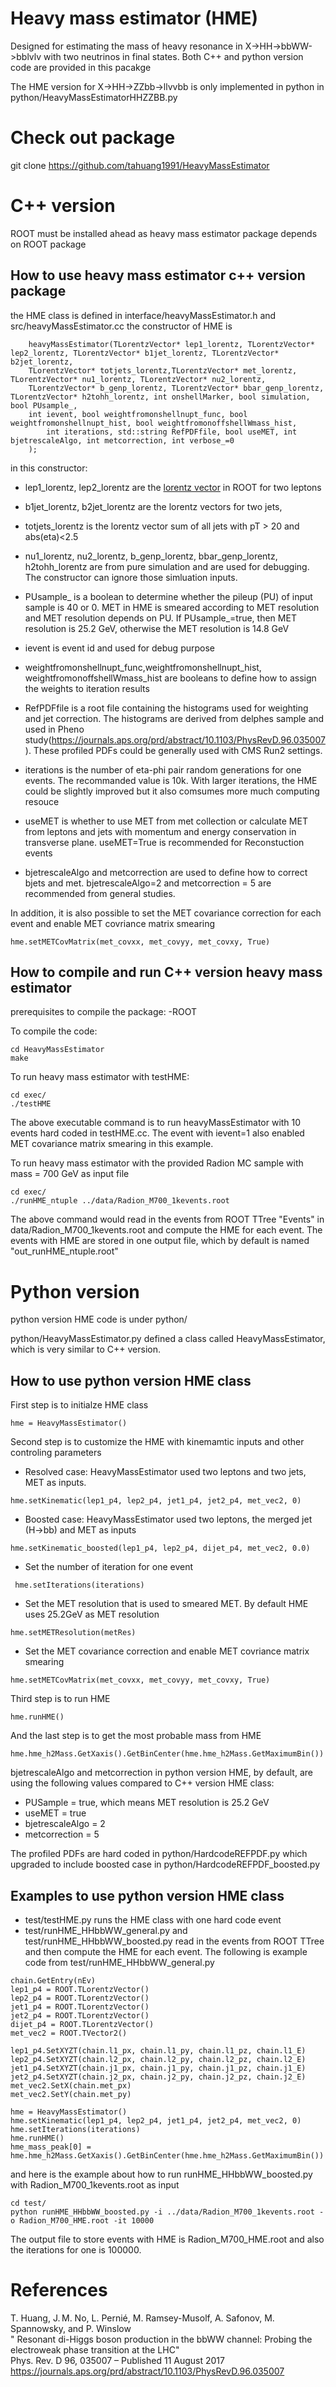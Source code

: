 # Heavy mass estimator (HME)
Designed for estimating the mass of heavy resonance in X->HH->bbWW->bblvlv with two neutrinos in final states.  Both C++ and python version code are provided in this pacakge 

The HME version for X->HH->ZZbb->llvvbb is only implemented in python in python/HeavyMassEstimatorHHZZBB.py 
# Check out package
git clone https://github.com/tahuang1991/HeavyMassEstimator

# C++ version
ROOT must be installed ahead as heavy mass estimator package depends on ROOT package 

## How to use heavy mass estimator c++ version package

the HME class is defined in interface/heavyMassEstimator.h and src/heavyMassEstimator.cc
the constructor of HME is 
```
    heavyMassEstimator(TLorentzVector* lep1_lorentz, TLorentzVector* lep2_lorentz, TLorentzVector* b1jet_lorentz, TLorentzVector* b2jet_lorentz, 
	TLorentzVector* totjets_lorentz,TLorentzVector* met_lorentz, TLorentzVector* nu1_lorentz, TLorentzVector* nu2_lorentz,
	TLorentzVector* b_genp_lorentz, TLorentzVector* bbar_genp_lorentz, TLorentzVector* h2tohh_lorentz, int onshellMarker, bool simulation,	       bool PUsample_,
	int ievent, bool weightfromonshellnupt_func, bool weightfromonshellnupt_hist, bool weightfromonoffshellWmass_hist,
        int iterations, std::string RefPDFfile, bool useMET, int bjetrescaleAlgo, int metcorrection, int verbose_=0
	);
```
in this constructor:  

  - lep1_lorentz, lep2_lorentz are the [lorentz vector](https://root.cern.ch/doc/v608/LorentzVectorPage.html) in ROOT for two leptons
     
  - b1jet_lorentz, b2jet_lorentz are the lorentz vectors for two jets,
  
  - totjets_lorentz is the lorentz vector sum of all jets with pT > 20 and abs(eta)<2.5
     
  - nu1_lorentz, nu2_lorentz, b_genp_lorentz, bbar_genp_lorentz, h2tohh_lorentz are from pure simulation and are used for debugging. The constructor can ignore those simluation inputs. 
  
  - PUsample_ is a boolean to determine whether the pileup (PU) of input sample is 40 or 0. MET in HME is smeared according to MET resolution and MET resolution depends on PU. If PUsample_=true, then MET resolution is 25.2 GeV, otherwise the MET resolution is 14.8 GeV
  
  - ievent is event id and used for debug purpose 
 
  - weightfromonshellnupt_func,weightfromonshellnupt_hist, weightfromonoffshellWmass_hist are booleans to define how to assign the weights to iteration results
 
  - RefPDFfile is a root file containing the histograms used for weighting and jet correction. The histograms are derived from delphes sample and used in Pheno study(https://journals.aps.org/prd/abstract/10.1103/PhysRevD.96.035007). These profiled PDFs could be generally used with CMS Run2 settings. 
 
  - iterations is the number of eta-phi pair random generations for one events.  The recommanded value is 10k.  With larger iterations, the HME could be slightly improved but it also comsumes more much computing resouce
 
  - useMET is whether to use MET from met collection or calculate MET from leptons and jets with momentum and energy conservation in transverse plane. useMET=True is recommended for Reconstuction events 
 
  - bjetrescaleAlgo and metcorrection are used to define how to correct bjets and met. bjetrescaleAlgo=2 and metcorrection = 5 are recommended from general studies.

In addition, it is also possible to set the MET covariance correction for each event and enable MET covriance matrix smearing
  ```
  hme.setMETCovMatrix(met_covxx, met_covyy, met_covxy, True)
  ```




## How to compile and run C++ version heavy mass estimator
prerequisites to compile the package:
  -ROOT

To compile the code:
```
cd HeavyMassEstimator
make
```

To run heavy mass estimator with testHME:
```
cd exec/
./testHME
```
The above executable command is to run heavyMassEstimator with 10 events hard coded in testHME.cc.  The event with ievent=1 also enabled MET covariance matrix smearing in this example. 

To run heavy mass estimator with the provided Radion MC sample with mass = 700 GeV as input file
```
cd exec/
./runHME_ntuple ../data/Radion_M700_1kevents.root
```
The above command would read in the events from ROOT TTree "Events" in data/Radion_M700_1kevents.root and compute the HME for each event. The events with HME are stored in one output file, which by default is named "out_runHME_ntuple.root"




# Python version
python version HME code is under python/

python/HeavyMassEstimator.py defined a class called HeavyMassEstimator, which is very similar to C++ version.

## How to use python version HME class

First step is to initialze HME class
```
hme = HeavyMassEstimator()
```

Second step is to customize the HME with kinemamtic inputs and other controling parameters

  - Resolved case: HeavyMassEstimator used two leptons and two jets, MET as inputs.
  ```
  hme.setKinematic(lep1_p4, lep2_p4, jet1_p4, jet2_p4, met_vec2, 0)
  ```
  - Boosted case: HeavyMassEstimator used two leptons, the merged jet (H->bb) and MET as inputs 
  ```
  hme.setKinematic_boosted(lep1_p4, lep2_p4, dijet_p4, met_vec2, 0.0)
  ```
  - Set the number of iteration for one event
  ```
   hme.setIterations(iterations)
  ```
  - Set the MET resolution that is used to smeared MET. By default HME uses 25.2GeV as MET resolution 
  ```
  hme.setMETResolution(metRes)
  ```
  - Set the MET covariance correction and enable MET covriance matrix smearing
  ```
  hme.setMETCovMatrix(met_covxx, met_covyy, met_covxy, True)
  ```

Third step is to run HME
```
hme.runHME()
```

And the last step is to get the most probable mass from HME
```
hme.hme_h2Mass.GetXaxis().GetBinCenter(hme.hme_h2Mass.GetMaximumBin())
```

bjetrescaleAlgo and metcorrection in python version HME, by default, are using the following  values  compared to C++ version HME class:
  - PUSample = true, which means MET resolution is 25.2 GeV
  - useMET = true
  - bjetrescaleAlgo = 2
  - metcorrection = 5

The profiled PDFs are hard coded in python/HardcodeREFPDF.py which upgraded to include boosted case in python/HardcodeREFPDF_boosted.py

## Examples to use python version HME class

  - test/testHME.py runs the HME class with  one hard code event 
  - test/runHME_HHbbWW_general.py and test/runHME_HHbbWW_boosted.py read in the events from ROOT TTree and then compute the HME for each event. The following is example code from 
test/runHME_HHbbWW_general.py  
  ```
  chain.GetEntry(nEv)
  lep1_p4 = ROOT.TLorentzVector()
  lep2_p4 = ROOT.TLorentzVector()
  jet1_p4 = ROOT.TLorentzVector()
  jet2_p4 = ROOT.TLorentzVector()
  dijet_p4 = ROOT.TLorentzVector()
  met_vec2 = ROOT.TVector2()

  lep1_p4.SetXYZT(chain.l1_px, chain.l1_py, chain.l1_pz, chain.l1_E)
  lep2_p4.SetXYZT(chain.l2_px, chain.l2_py, chain.l2_pz, chain.l2_E)
  jet1_p4.SetXYZT(chain.j1_px, chain.j1_py, chain.j1_pz, chain.j1_E)
  jet2_p4.SetXYZT(chain.j2_px, chain.j2_py, chain.j2_pz, chain.j2_E)
  met_vec2.SetX(chain.met_px)
  met_vec2.SetY(chain.met_py)

  hme = HeavyMassEstimator()
  hme.setKinematic(lep1_p4, lep2_p4, jet1_p4, jet2_p4, met_vec2, 0)
  hme.setIterations(iterations)
  hme.runHME()
  hme_mass_peak[0] = hme.hme_h2Mass.GetXaxis().GetBinCenter(hme.hme_h2Mass.GetMaximumBin())
  ```
and here is the example about how to run runHME_HHbbWW_boosted.py with Radion_M700_1kevents.root as input
```
cd test/
python runHME_HHbbWW_boosted.py -i ../data/Radion_M700_1kevents.root -o Radion_M700_HME.root -it 10000
```
The output file to store events with HME is Radion_M700_HME.root and also the iterations for one is 100000.
# References

T. Huang, J. M. No, L. Pernié, M. Ramsey-Musolf, A. Safonov, M. Spannowsky, and P. Winslow                                               
" Resonant di-Higgs boson production in the bbWW channel: Probing the electroweak phase transition at the LHC"                         
Phys. Rev. D 96, 035007 – Published 11 August 2017  
https://journals.aps.org/prd/abstract/10.1103/PhysRevD.96.035007


